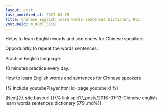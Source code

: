 ```yaml
---
layout: post
last_modified_at: 2021-03-29
title: Chinese English learn words sentences Dictionary 921 
youtubeId: m_RQdT_51i0
---
```

 
 
Helps to learn English words and sentences for Chinese speakers.

Opportunitiy to repeat the words sentences. 

Practice English language. 
 
10 minutes practice every day. 
 
How to learn English words and sentences for Chinese speakers 
 
{% include youtubePlayer.html id=page.youtubeId %}
 
 
[Next]({{ site.baseurl }}{% link  split1/_posts/2016-01-13-Chinese english learn words sentences dictionary 579 .md%})
 

